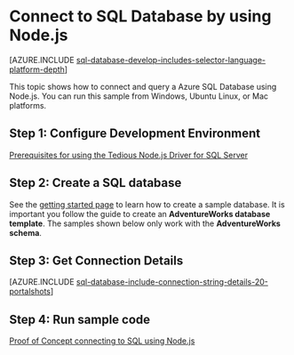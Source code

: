 <properties
	pageTitle="Connect to SQL Database by using Node.js"
	description="Presents a Node.js code sample you can use to connect to Azure SQL Database."
	services="sql-database"
	documentationCenter=""
	authors="meet-bhagdev"
	manager="jhubbard"
	editor=""/>

<tags
	ms.service="sql-database"
	ms.workload="data-management"
	ms.tgt_pltfrm="na"
	ms.devlang="nodejs"
	ms.topic="article"
	ms.date="04/07/2016"
	ms.author="meetb"/>

# Connect to SQL Database by using Node.js

[AZURE.INCLUDE [sql-database-develop-includes-selector-language-platform-depth](../../includes/sql-database-develop-includes-selector-language-platform-depth.md)] 

This topic shows how to connect and query a Azure SQL Database using Node.js. You can run this sample from Windows, Ubuntu Linux, or Mac platforms.

## Step 1: Configure Development Environment

[Prerequisites for using the Tedious Node.js Driver for SQL Server](https://msdn.microsoft.com/library/mt652094.aspx)

## Step 2: Create a SQL database

See the [getting started page](sql-database-get-started.md) to learn how to create a sample database.  It is important you follow the guide to create an **AdventureWorks database template**. The samples shown below only work with the **AdventureWorks schema**.

## Step 3: Get Connection Details

[AZURE.INCLUDE [sql-database-include-connection-string-details-20-portalshots](../../includes/sql-database-include-connection-string-details-20-portalshots.md)]

## Step 4: Run sample code

[Proof of Concept connecting to SQL using Node.js](https://msdn.microsoft.com/library/mt715784.aspx)